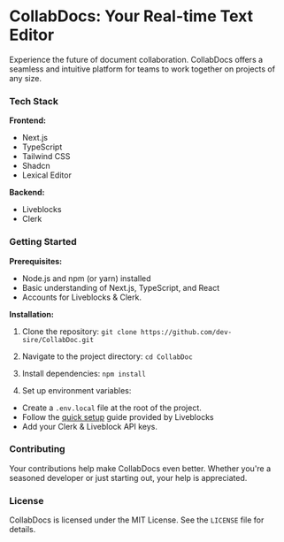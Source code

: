 # CollabDocs: Your Real-time Text Editor

Experience the future of document collaboration. CollabDocs offers a seamless and intuitive platform for teams to work together on projects of any size.

### Tech Stack

**Frontend:**

- Next.js 
- TypeScript 
- Tailwind CSS 
- Shadcn
- Lexical Editor

**Backend:**

- Liveblocks
- Clerk

### Getting Started

**Prerequisites:**

- Node.js and npm (or yarn) installed
- Basic understanding of Next.js, TypeScript, and React
- Accounts for Liveblocks & Clerk.

**Installation:**

1. Clone the repository: 
```git clone https://github.com/dev-sire/CollabDoc.git```

2. Navigate to the project directory: 
```cd CollabDoc```

3. Install dependencies:
```npm install```

4. Set up environment variables: 

- Create a ```.env.local``` file at the root of the project.
- Follow the [quick setup](https://liveblocks.io/docs/get-started/nextjs) guide provided by Liveblocks
- Add your Clerk & Liveblock API keys.

### Contributing

Your contributions help make CollabDocs even better. Whether you're a seasoned developer or just starting out, your help is appreciated.

### License

CollabDocs is licensed under the MIT License. See the ```LICENSE``` file for details.
